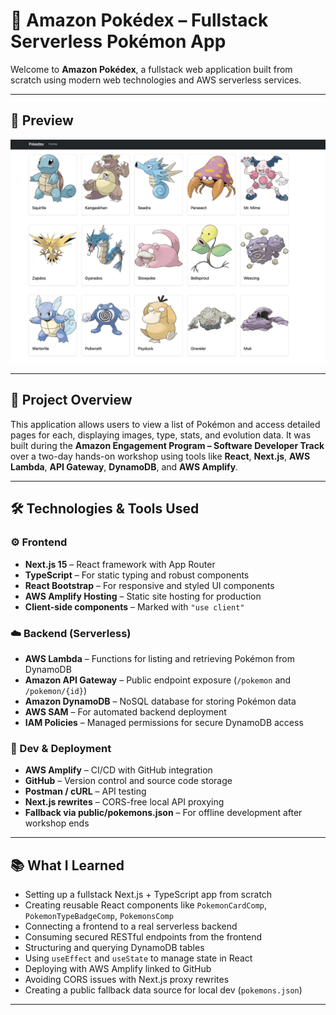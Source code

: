 # 🧬 Amazon Pokédex – Fullstack Serverless Pokémon App

Welcome to **Amazon Pokédex**, a fullstack web application built from scratch using modern web technologies and AWS serverless services.

---

## 📸 Preview

![App Screenshot](./public/pokedex-preview.png)

---

## 🚀 Project Overview

This application allows users to view a list of Pokémon and access detailed pages for each, displaying images, type, stats, and evolution data. It was built during the **Amazon Engagement Program – Software Developer Track** over a two-day hands-on workshop using tools like **React**, **Next.js**, **AWS Lambda**, **API Gateway**, **DynamoDB**, and **AWS Amplify**.

---

## 🛠️ Technologies & Tools Used

### ⚙️ Frontend

- **Next.js 15** – React framework with App Router
- **TypeScript** – For static typing and robust components
- **React Bootstrap** – For responsive and styled UI components
- **AWS Amplify Hosting** – Static site hosting for production
- **Client-side components** – Marked with `"use client"`

### ☁️ Backend (Serverless)

- **AWS Lambda** – Functions for listing and retrieving Pokémon from DynamoDB
- **Amazon API Gateway** – Public endpoint exposure (`/pokemon` and `/pokemon/{id}`)
- **Amazon DynamoDB** – NoSQL database for storing Pokémon data
- **AWS SAM** – For automated backend deployment
- **IAM Policies** – Managed permissions for secure DynamoDB access

### 🧰 Dev & Deployment

- **AWS Amplify** – CI/CD with GitHub integration
- **GitHub** – Version control and source code storage
- **Postman / cURL** – API testing
- **Next.js rewrites** – CORS-free local API proxying
- **Fallback via public/pokemons.json** – For offline development after workshop ends

---

## 📚 What I Learned

- Setting up a fullstack Next.js + TypeScript app from scratch
- Creating reusable React components like `PokemonCardComp`, `PokemonTypeBadgeComp`, `PokemonsComp`
- Connecting a frontend to a real serverless backend
- Consuming secured RESTful endpoints from the frontend
- Structuring and querying DynamoDB tables
- Using `useEffect` and `useState` to manage state in React
- Deploying with AWS Amplify linked to GitHub
- Avoiding CORS issues with Next.js proxy rewrites
- Creating a public fallback data source for local dev (`pokemons.json`)

---
